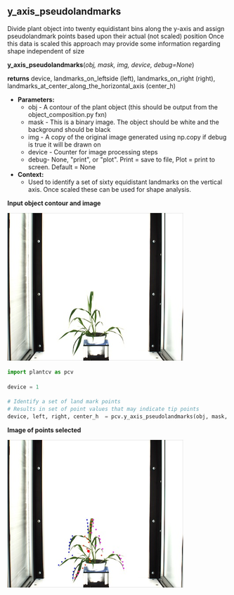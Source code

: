 ## y_axis_pseudolandmarks

Divide plant object into twenty equidistant bins along the y-axis and assign pseudolandmark points based upon their actual (not scaled) position
Once this data is scaled this approach may provide some information regarding shape independent of size

**y_axis_pseudolandmarks**(*obj, mask, img, device, debug=None*)

**returns** device, landmarks_on_leftside (left), landmarks_on_right (right), landmarks_at_center_along_the_horizontal_axis (center_h)

- **Parameters:**
    - obj - A contour of the plant object (this should be output from the object_composition.py fxn)
    - mask - This is a binary image. The object should be white and the background should be black
    - img - A copy of the original image generated using np.copy if debug is true it will be drawn on
    - device - Counter for image processing steps
    - debug- None, "print", or "plot". Print = save to file, Plot = print to screen. Default = None
- **Context:**
    - Used to identify a set of sixty equidistant landmarks on the vertical axis. Once scaled these can be used for shape analysis.
    
**Input object contour and image**

![Screenshot](img/documentation_images/y_axis_pseudolandmarks/ypl_example_image.jpg)

```python
import plantcv as pcv

device = 1

# Identify a set of land mark points
# Results in set of point values that may indicate tip points
device, left, right, center_h  = pcv.y_axis_pseudolandmarks(obj, mask, img, device, debug='print')
```

**Image of points selected**

![Screenshot](img/documentation_images/y_axis_pseudolandmarks/yap_output.jpg)
